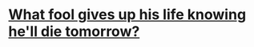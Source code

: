 ### <h1> <a href="https://placehold.co/15x15/c5f015/c5f015.png">What fool gives up his life knowing he'll die tomorrow?</a></h1>

<!--
**MiguelJVM/MiguelJVM** is a ✨ _special_ ✨ repository because its `README.md` (this file) appears on your GitHub profile.

Here are some ideas to get you started:

- 🔭 I’m currently working on ...
- 🌱 I’m currently learning ...
- 👯 I’m looking to collaborate on ...
- 🤔 I’m looking for help with ...
- 💬 Ask me about ...
- 📫 How to reach me: ...
- 😄 Pronouns: ...
- ⚡ Fun fact: ...
-->
